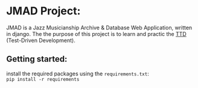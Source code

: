 # JMAD Project:
JMAD is a Jazz Musicianship Archive & Database Web Application, written in django.
The the purpose of this project is to learn and practic the [TTD](https://en.wikipedia.org/wiki/Test-driven_development#:~:text=Test%2Ddriven%20development%20(TDD),software%20against%20all%20test%20cases.) (Test-Driven Development).

 ## Getting started:
install the required packages using the `requirements.txt`: <br>
    `pip install -r requirements`
